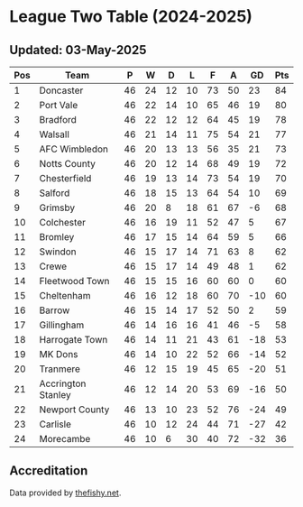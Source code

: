 # League Two Table (2024-2025)
## Updated: 03-May-2025

| Pos | Team | P | W | D | L | F | A | GD | Pts |
| --- | --- | --- | --- | --- | --- | --- | --- | --- | --- |
| 1 | Doncaster | 46 | 24 | 12 | 10 | 73 | 50 | 23 | 84 |
| 2 | Port Vale | 46 | 22 | 14 | 10 | 65 | 46 | 19 | 80 |
| 3 | Bradford | 46 | 22 | 12 | 12 | 64 | 45 | 19 | 78 |
| 4 | Walsall | 46 | 21 | 14 | 11 | 75 | 54 | 21 | 77 |
| 5 | AFC Wimbledon | 46 | 20 | 13 | 13 | 56 | 35 | 21 | 73 |
| 6 | Notts County | 46 | 20 | 12 | 14 | 68 | 49 | 19 | 72 |
| 7 | Chesterfield | 46 | 19 | 13 | 14 | 73 | 54 | 19 | 70 |
| 8 | Salford | 46 | 18 | 15 | 13 | 64 | 54 | 10 | 69 |
| 9 | Grimsby | 46 | 20 | 8 | 18 | 61 | 67 | -6 | 68 |
| 10 | Colchester | 46 | 16 | 19 | 11 | 52 | 47 | 5 | 67 |
| 11 | Bromley | 46 | 17 | 15 | 14 | 64 | 59 | 5 | 66 |
| 12 | Swindon | 46 | 15 | 17 | 14 | 71 | 63 | 8 | 62 |
| 13 | Crewe | 46 | 15 | 17 | 14 | 49 | 48 | 1 | 62 |
| 14 | Fleetwood Town | 46 | 15 | 15 | 16 | 60 | 60 | 0 | 60 |
| 15 | Cheltenham | 46 | 16 | 12 | 18 | 60 | 70 | -10 | 60 |
| 16 | Barrow | 46 | 15 | 14 | 17 | 52 | 50 | 2 | 59 |
| 17 | Gillingham | 46 | 14 | 16 | 16 | 41 | 46 | -5 | 58 |
| 18 | Harrogate Town | 46 | 14 | 11 | 21 | 43 | 61 | -18 | 53 |
| 19 | MK Dons | 46 | 14 | 10 | 22 | 52 | 66 | -14 | 52 |
| 20 | Tranmere | 46 | 12 | 15 | 19 | 45 | 65 | -20 | 51 |
| 21 | Accrington Stanley | 46 | 12 | 14 | 20 | 53 | 69 | -16 | 50 |
| 22 | Newport County | 46 | 13 | 10 | 23 | 52 | 76 | -24 | 49 |
| 23 | Carlisle | 46 | 10 | 12 | 24 | 44 | 71 | -27 | 42 |
| 24 | Morecambe | 46 | 10 | 6 | 30 | 40 | 72 | -32 | 36 |

## Accreditation 

Data provided by [thefishy.net](https://www.thefishy.net/).